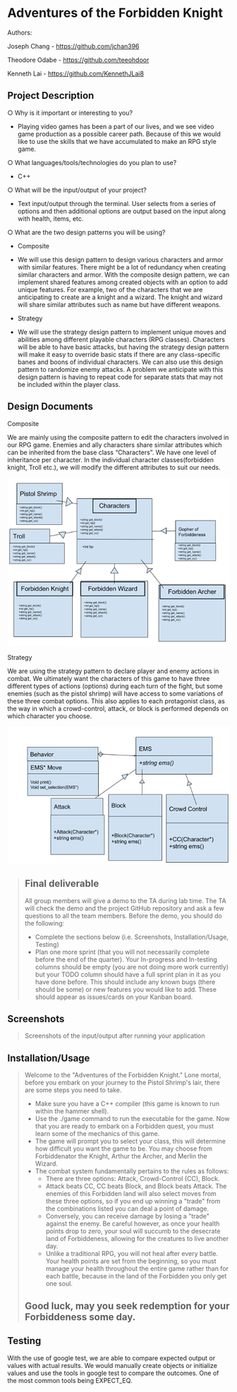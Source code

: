 # Adventures of the Forbidden Knight
 
Authors: 

Joseph Chang - https://github.com/jchan396

Theodore Odabe - https://github.com/teeohdoor

Kenneth Lai - https://github.com/KennethJLai8
 

## Project Description
○ Why is it important or interesting to you? 

   - Playing video games has been a part of our lives, and we see video game production as a possible career path. Because of this we would like to use
     the skills that we have accumulated to make an RPG style game.

○ What languages/tools/technologies do you plan to use? 

   - C++

○ What will be the input/output of your project?

   - Text input/output through the terminal. User selects from a series of options and then additional options are output based on the input along with health,      items, etc.

○ What are the two design patterns you will be using?

   - Composite

   - We will use this design pattern to design various characters and armor with similar features. There might be a lot of redundancy when creating similar          characters and armor. With the composite design pattern, we can implement shared features among created objects with an option to add unique features.          For example, two of the characters that we are anticipating to create are a knight and a wizard. The knight and wizard will share similar                      attributes such as name but have different weapons.

   - Strategy

   - We will use the strategy design pattern to implement unique moves and abilities among different playable characters (RPG classes). Characters will be able      to have basic attacks, but having the strategy design pattern will make it easy to override basic stats if there are any class-specific banes and boons of      individual characters. We can also use this design pattern to randomize enemy attacks. A problem we anticipate with this design pattern is having to            repeat code for separate stats that may not be included within the player class.  


  ## Design Documents
  
  
Composite

We are mainly using the composite pattern to edit the characters involved in our RPG game. Enemies and ally characters share similar attributes which can be inherited from the base class “Characters”. We have one level of inheritance per character. In the individual character classes(forbidden knight, Troll etc.), we will modify the different attributes to suit our needs.

![Alt Text](final_comp.png)




Strategy

We are using the strategy pattern to declare player and enemy actions in combat. We ultimately want the characters of this game to have three different types of actions (options) during each turn of the fight, but some enemies (such as the pistol shrimp) will have access to some variations of these three combat options. This also applies to each protagonist class, as the way in which a crowd-control, attack, or block is performed depends on which character you choose. 

![Alt Text](final_strat.png)



 > ## Final deliverable
 > All group members will give a demo to the TA during lab time. The TA will check the demo and the project GitHub repository and ask a few questions to all the team members. 
 > Before the demo, you should do the following:
 > * Complete the sections below (i.e. Screenshots, Installation/Usage, Testing)
 > * Plan one more sprint (that you will not necessarily complete before the end of the quarter). Your In-progress and In-testing columns should be empty (you are not doing more work currently) but your TODO column should have a full sprint plan in it as you have done before. This should include any known bugs (there should be some) or new features you would like to add. These should appear as issues/cards on your Kanban board. 
 
 ## Screenshots
 > Screenshots of the input/output after running your application
 ## Installation/Usage
 > Welcome to the "Adventures of the Forbidden Knight." Lone mortal, before you embark on your journey to the Pistol Shrimp's lair, there are some steps you need to take. 
 >  - Make sure you have a C++ compiler (this game is known to run within the hammer shell).
 >  - Use the ./game command to run the executable for the game.
 > Now that you are ready to embark on a Forbidden quest, you must learn some of the mechanics of this game.
 >  - The game will prompt you to select your class, this will determine how difficult you want the game to be. You may choose from Forbiddenator the Knight, Arthur the Archer, and Merlin the Wizard.
 >  - The combat system fundamentally pertains to the rules as follows: 
 >    - There are three options: Attack, Crowd-Control (CC), Block. 
 >    - Attack beats CC, CC beats Block, and Block beats Attack. The enemies of this Forbidden land will also select moves from these three options, so if you end up winning a "trade" from the combinations listed you can deal a point of damage.
 >    - Conversely, you can receive damage by losing a "trade" against the enemy. Be careful however, as once your health points drop to zero, your soul will succumb to the desecrate land of Forbiddeness, allowing for the creatures to live another day.
 >    - Unlike a traditional RPG, you will not heal after every battle. Your health points are set from the beginning, so you must manage your health throughout the entire game rather than for each battle, because in the land of the Forbidden you only get one soul.
 > ## Good luck, may you seek redemption for your Forbiddeness some day.      
 ## Testing
 With the use of google test, we are able to compare expected output or values with actual results. We would manually create objects or initialize values and use the tools in google test to compare the outcomes. One of the most common tools being EXPECT_EQ.
 
